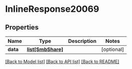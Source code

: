 # InlineResponse20069

## Properties
Name | Type | Description | Notes
------------ | ------------- | ------------- | -------------
**data** | [**list[SmbShare]**](SmbShare.md) |  | [optional] 

[[Back to Model list]](../README.md#documentation-for-models) [[Back to API list]](../README.md#documentation-for-api-endpoints) [[Back to README]](../README.md)

